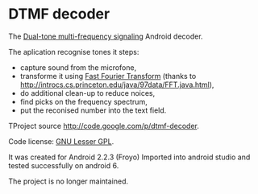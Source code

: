 # DTMF decoder

The [Dual-tone multi-frequency signaling](https://en.wikipedia.org/wiki/Dual-tone_multi-frequency_signaling) Android decoder. 

The aplication recognise tones it steps:

 * capture sound from the microfone,
 * transforme it using [Fast Fourier Transform](https://en.wikipedia.org/wiki/Fast_Fourier_transform) (thanks to http://introcs.cs.princeton.edu/java/97data/FFT.java.html),
 * do additional clean-up to reduce noices,
 * find picks on the frequency spectrum,
 * put the reconised number into the text field.
 
TProject source http://code.google.com/p/dtmf-decoder.

Code license: [GNU Lesser GPL](http://www.gnu.org/licenses/lgpl.html).

It was created for Android 2.2.3 (Froyo) Imported into android studio and tested successfully on android 6.

The project is no longer maintained.
